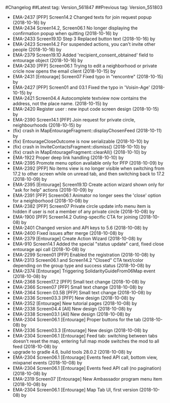 #Changelog
##Latest tag: Version_561847
##Previous tag: Version_551803
* EMA-2437 [PFP] Screen14.2 Changed texts for join request popup (2018-10-16) by <Mihai Ionescu>
* EMA-2434 Screen14.2, Screen06.1 No longer displaying the confirmation popup when quitting (2018-10-16) by <Mihai Ionescu>
* EMA-2433 Screen19.1D Step 3 Replaced button text (2018-10-16) by <Mihai Ionescu>
* EMA-2423 Screen14.2 For suspended actions, you can't invite other people (2018-10-16) by <Mihai Ionescu>
* EMA-2379 Screen19.1D Added 'recipient_consent_obtained' field to entourage object (2018-10-16) by <Mihai Ionescu>
* EMA-2430 [PFP] Screen06.1 Trying to edit a neighborhood or private cricle now opens the email client (2018-10-15) by <Mihai Ionescu>
* EMA-2431 [Entourage] Screen07 Fixed typo in "rencontre" (2018-10-15) by <Mihai Ionescu>
* EMA-2427 [PFP] Screen01 and 03.1 Fixed the typo in 'Voisin-Age' (2018-10-15) by <Mihai Ionescu>
* EMA-2421 Screen04.4 Autocomplete textview now contains the address, not the place name. (2018-10-15) by <Mihai Ionescu>
* EMA-2420 Register user : new input code screen design (2018-10-15) by <Mihai Ionescu>
* EMA-2390 Screen14.1 [PFP] Join request for private circle, neighbourhoods (2018-10-15) by <Mihai Ionescu>
* (fix) crash in MapEntourageFragment::displayChosenFeed (2018-10-11) by <Mihai Ionescu>
* (fix) EntourageCloseOutcome is now serializable (2018-10-10) by <Mihai Ionescu>
* (fix) crash in InviteContactsFragment::dismiss() (2018-10-10) by <Mihai Ionescu>
* (fix) crash in MapEntourageFragment::clearAll() (2018-10-10) by <Mihai Ionescu>
* EMA-1922 Proper deep link handling (2018-10-10) by <Mihai Ionescu>
* EMA-2395 Promote menu option available only for PFP (2018-10-09) by <Mihai Ionescu>
* EMA-2392 [PFP] No items view is no longer visible when switching from 17.2 to other screen while on unread tab, and then switching back to 17.2 (2018-10-09) by <Mihai Ionescu>
* EMA-2395 [Entourage] Screen19.1D Create action wizard shown only for "ask for help" actions (2018-10-09) by <Mihai Ionescu>
* EMA-2391 [PFP] Screen06.1 Animator no longer sees the 'close' option for a neighborhood (2018-10-08) by <Mihai Ionescu>
* EMA-2382 [PFP] Screen07 Private circle update info menu item is hidden if user is not a member of any private circle (2018-10-08) by <Mihai Ionescu>
* EMA-1900 [PFP] Screen14.2 Outing-specific CTA for joining (2018-10-08) by <Mihai Ionescu>
* EMA-2401 Changed version and API keys to 5.6 (2018-10-08) by <Mihai Ionescu>
* EMA-2400 Fixed issues after merge (2018-10-08) by <Mihai Ionescu>
* EMA-2379 [Entourage] Create Action Wizard (2018-10-08) by <Mihai Ionescu>
* EMA-910 Screen14.1 Added the special "status update" card, fixed close entourage api call (2018-10-08) by <Mihai Ionescu>
* EMA-2299 Screen01 [PFP] Enabled the registration (2018-10-08) by <Mihai Ionescu>
* EMA-2313 Screen06.1 and Screen14.2 "Closed" CTA text/color depending on the group type and success status (2018-10-08) by <Mihai Ionescu>
* EMA-2374 [Entourage] Triggering SolidarityGuideFrom06Map event (2018-10-08) by <Mihai Ionescu>
* EMA-2368 Screen17.2 [PFP] Small text change (2018-10-08) by <Mihai Ionescu>
* EMA-2366 Screen07 [PFP] Small text change (2018-10-08) by <Mihai Ionescu>
* EMA-2364 Screen 03.5B [PFP] Small text change (2018-10-08) by <Mihai Ionescu>
* EMA-2336 Screen03.3 [PFP] New design (2018-10-08) by <Mihai Ionescu>
* EMA-2352 [Entourage] New tutorial pages (2018-10-08) by <Mihai Ionescu>
* EMA-2338 Screen04.4 [All] New design (2018-10-08) by <Mihai Ionescu>
* EMA-2338 Screen03.1 [All] New design (2018-10-08) by <Mihai Ionescu>
* EMA-2304 Screen06.1 [Entourage] Proper buttons for the tab (2018-10-08) by <Mihai Ionescu>
* EMA-2336 Screen03.3 [Entourage] New design (2018-10-08) by <Mihai Ionescu>
* EMA-2304 Screen06.1 [Entourage] Feed tab: switching between tabs doesn't reset the map, entering full map mode switches the mod to all feed (2018-10-08) by <Mihai Ionescu>
* upgrade to gradle 4.6, build tools 28.0.2 (2018-10-08) by <Mihai Ionescu>
* EMA-2304 Screen06.1 [Entourage] Events feed API call, bottom view, mixpanel events (2018-10-08) by <Mihai Ionescu>
* EMA-2304 Screen06.1 [Entourage] Events feed API call (no pagination) (2018-10-08) by <Mihai Ionescu>
* EMA-2319 Screen07 [Entourage] New Ambassador program menu item (2018-10-08) by <Mihai Ionescu>
* EMA-2304 Screen06.1 [Entourage] Map Tab UI, first version (2018-10-08) by <Mihai Ionescu>
